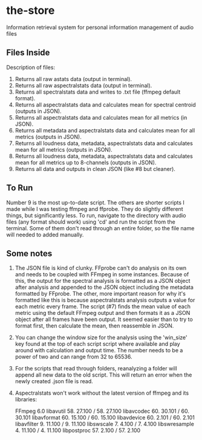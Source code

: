 # the-store
Information retrieval system for personal information management of audio files

## Files Inside
Description of files:
1. Returns all raw astats data (output in terminal).
2. Returns all raw aspectralstats data (output in terminal).
3. Returns all spectralstats data and writes to .txt file (ffmpeg default format).
4. Returns all aspectralstats data and calculates mean for spectral centroid (outputs in JSON).
5. Returns all aspectralstats data and calculates mean for all metrics (in JSON).
6. Returns all metadata and aspectralstats data and calculates mean for all metrics (outputs in JSON).
7. Returns all loudness data, metadata, aspectralstats data and calculates mean for all metrics (outputs in JSON).
8. Returns all loudness data, metadata, aspectralstats data and calculates mean for all metrics up to 8-channels (outputs in JSON).
9. Returns all data and outputs in clean JSON (like #8 but cleaner).

## To Run
Number 9 is the most up-to-date script. The others are shorter scripts I made while I was testing ffmpeg and ffprobe. They do slightly different things, but significantly less. To run, navigate to the directory with audio files (any format should work) using 'cd' and run the script from the terminal. Some of them don't read through an entire folder, so the file name will needed to added manually.

## Some notes
1. The JSON file is kind of clunky. FFprobe can't do analysis on its own and needs to be coupled with FFmpeg in some instances. Because of this, the output for the spectral analysis is formatted as a JSON object after analysis and appended to the JSON object including the metadata formatted by FFprobe. The other, more important reason for why it's formatted like this is because aspectralstats analysis outputs a value for each metric every frame. The script (#7) finds the mean value of each metric using the default FFmpeg output and then formats it as a JSON object after all frames have been output. It seemed easier than to try to format first, then calculate the mean, then reassemble in JSON.
2. You can change the window size for the analysis using the 'win_size' key found at the top of each script script where available and play around with calculation and output time. The number needs to be a power of two and can range from 32 to 65536.
3. For the scripts that read through folders, reanalyzing a folder will append all new data to the old script. This will return an error when the newly created .json file is read.
4. Aspectralstats won't work without the latest version of ffmpeg and its libraries:

    FFmpeg 6.0
    libavutil      58. 27.100 / 58. 27.100
    libavcodec     60. 30.101 / 60. 30.101
    libavformat    60. 15.100 / 60. 15.100
    libavdevice    60.  2.101 / 60.  2.101
    libavfilter     9. 11.100 /  9. 11.100
    libswscale      7.  4.100 /  7.  4.100
    libswresample   4. 11.100 /  4. 11.100
    libpostproc    57.  2.100 / 57.  2.100
